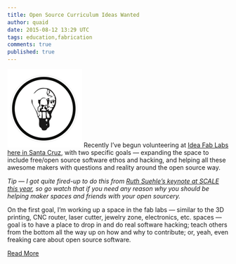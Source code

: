 ```yaml
---
title: Open Source Curriculum Ideas Wanted
author: quaid
date: 2015-08-12 13:29 UTC
tags: education,fabrication
comments: true
published: true
---
```

![IFL logo](/images/blog/IFL-Santa-Cruz-logo.png) Recently I’ve begun volunteering at [Idea Fab Labs here in Santa Cruz](https://santacruz.ideafablabs.com/), with two specific goals — expanding the space to include free/open source software ethos and hacking, and helping all these awesome makers with questions and reality around the open source way.

*Tip — I got quite fired-up to do this from [Ruth Suehle’s keynote at SCALE this year](https://www.youtube.com/watch?v=n1FBGWrX_n0), so go watch that if you need any reason why you should be helping maker spaces and friends with your open sourcery.*

On the first goal, I’m working up a space in the fab labs — similar to the 3D printing, CNC router, laser cutter, jewelry zone, electronics, etc. spaces — goal is to have a place to drop in and do real software hacking; teach others from the bottom all the way up on how and why to contribute; or, yeah, even freaking care about open source software.

[Read More](http://iquaid.org/2015/08/11/open-source-curriculum-at-idea-fab-labs/)
